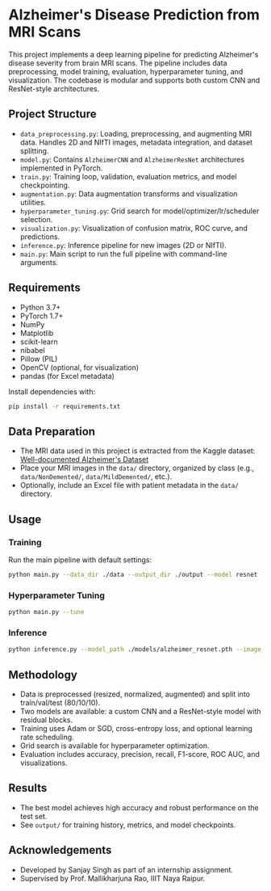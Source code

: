 # Alzheimer's Disease Prediction from MRI Scans

This project implements a deep learning pipeline for predicting Alzheimer's disease severity from brain MRI scans. The pipeline includes data preprocessing, model training, evaluation, hyperparameter tuning, and visualization. The codebase is modular and supports both custom CNN and ResNet-style architectures.

## Project Structure

- `data_preprocessing.py`: Loading, preprocessing, and augmenting MRI data. Handles 2D and NIfTI images, metadata integration, and dataset splitting.
- `model.py`: Contains `AlzheimerCNN` and `AlzheimerResNet` architectures implemented in PyTorch.
- `train.py`: Training loop, validation, evaluation metrics, and model checkpointing.
- `augmentation.py`: Data augmentation transforms and visualization utilities.
- `hyperparameter_tuning.py`: Grid search for model/optimizer/lr/scheduler selection.
- `visualization.py`: Visualization of confusion matrix, ROC curve, and predictions.
- `inference.py`: Inference pipeline for new images (2D or NIfTI).
- `main.py`: Main script to run the full pipeline with command-line arguments.

## Requirements

- Python 3.7+
- PyTorch 1.7+
- NumPy
- Matplotlib
- scikit-learn
- nibabel
- Pillow (PIL)
- OpenCV (optional, for visualization)
- pandas (for Excel metadata)

Install dependencies with:
```bash
pip install -r requirements.txt
```

## Data Preparation

- The MRI data used in this project is extracted from the Kaggle dataset: [Well-documented Alzheimer's Dataset](https://www.kaggle.com/datasets/yiweilu2033/well-documented-alzheimers-dataset)
- Place your MRI images in the `data/` directory, organized by class (e.g., `data/NonDemented/`, `data/MildDemented/`, etc.).
- Optionally, include an Excel file with patient metadata in the `data/` directory.

## Usage

### Training
Run the main pipeline with default settings:
```bash
python main.py --data_dir ./data --output_dir ./output --model resnet --epochs 20 --batch_size 32 --augment --gpu
```

### Hyperparameter Tuning
```bash
python main.py --tune
```

### Inference
```bash
python inference.py --model_path ./models/alzheimer_resnet.pth --image_path ./data/NonDemented/sample.png
```

## Methodology
- Data is preprocessed (resized, normalized, augmented) and split into train/val/test (80/10/10).
- Two models are available: a custom CNN and a ResNet-style model with residual blocks.
- Training uses Adam or SGD, cross-entropy loss, and optional learning rate scheduling.
- Grid search is available for hyperparameter optimization.
- Evaluation includes accuracy, precision, recall, F1-score, ROC AUC, and visualizations.

## Results
- The best model achieves high accuracy and robust performance on the test set.
- See `output/` for training history, metrics, and model checkpoints.

## Acknowledgements
- Developed by Sanjay Singh as part of an internship assignment.
- Supervised by Prof. Mallikharjuna Rao, IIIT Naya Raipur.
